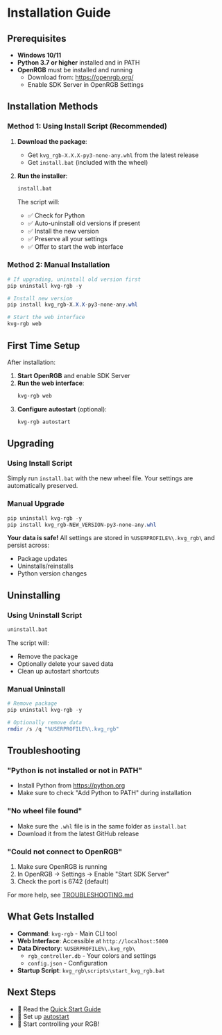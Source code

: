 # Installation Guide

## Prerequisites

- **Windows 10/11**
- **Python 3.7 or higher** installed and in PATH
- **OpenRGB** must be installed and running
  - Download from: https://openrgb.org/
  - Enable SDK Server in OpenRGB Settings

## Installation Methods

### Method 1: Using Install Script (Recommended)

1. **Download the package**:
   - Get `kvg_rgb-X.X.X-py3-none-any.whl` from the latest release
   - Get `install.bat` (included with the wheel)

2. **Run the installer**:
   ```cmd
   install.bat
   ```
   
   The script will:
   - ✅ Check for Python
   - ✅ Auto-uninstall old versions if present
   - ✅ Install the new version
   - ✅ Preserve all your settings
   - ✅ Offer to start the web interface

### Method 2: Manual Installation

```powershell
# If upgrading, uninstall old version first
pip uninstall kvg-rgb -y

# Install new version
pip install kvg_rgb-X.X.X-py3-none-any.whl

# Start the web interface
kvg-rgb web
```

## First Time Setup

After installation:

1. **Start OpenRGB** and enable SDK Server
2. **Run the web interface**:
   ```cmd
   kvg-rgb web
   ```
3. **Configure autostart** (optional):
   ```cmd
   kvg-rgb autostart
   ```

## Upgrading

### Using Install Script
Simply run `install.bat` with the new wheel file. Your settings are automatically preserved.

### Manual Upgrade
```powershell
pip uninstall kvg-rgb -y
pip install kvg_rgb-NEW_VERSION-py3-none-any.whl
```

**Your data is safe!** All settings are stored in `%USERPROFILE%\.kvg_rgb\` and persist across:
- Package updates
- Uninstalls/reinstalls  
- Python version changes

## Uninstalling

### Using Uninstall Script
```cmd
uninstall.bat
```

The script will:
- Remove the package
- Optionally delete your saved data
- Clean up autostart shortcuts

### Manual Uninstall
```powershell
# Remove package
pip uninstall kvg-rgb -y

# Optionally remove data
rmdir /s /q "%USERPROFILE%\.kvg_rgb"
```

## Troubleshooting

### "Python is not installed or not in PATH"
- Install Python from https://python.org
- Make sure to check "Add Python to PATH" during installation

### "No wheel file found"
- Make sure the `.whl` file is in the same folder as `install.bat`
- Download it from the latest GitHub release

### "Could not connect to OpenRGB"
1. Make sure OpenRGB is running
2. In OpenRGB → Settings → Enable "Start SDK Server"
3. Check the port is 6742 (default)

For more help, see [TROUBLESHOOTING.md](TROUBLESHOOTING.md)

## What Gets Installed

- **Command**: `kvg-rgb` - Main CLI tool
- **Web Interface**: Accessible at `http://localhost:5000`
- **Data Directory**: `%USERPROFILE%\.kvg_rgb\`
  - `rgb_controller.db` - Your colors and settings
  - `config.json` - Configuration
- **Startup Script**: `kvg_rgb\scripts\start_kvg_rgb.bat`

## Next Steps

- 📖 Read the [Quick Start Guide](QUICKSTART.md)
- 🚀 Set up [autostart](../README.md#-auto-start-on-windows-boot)
- 🎨 Start controlling your RGB!

